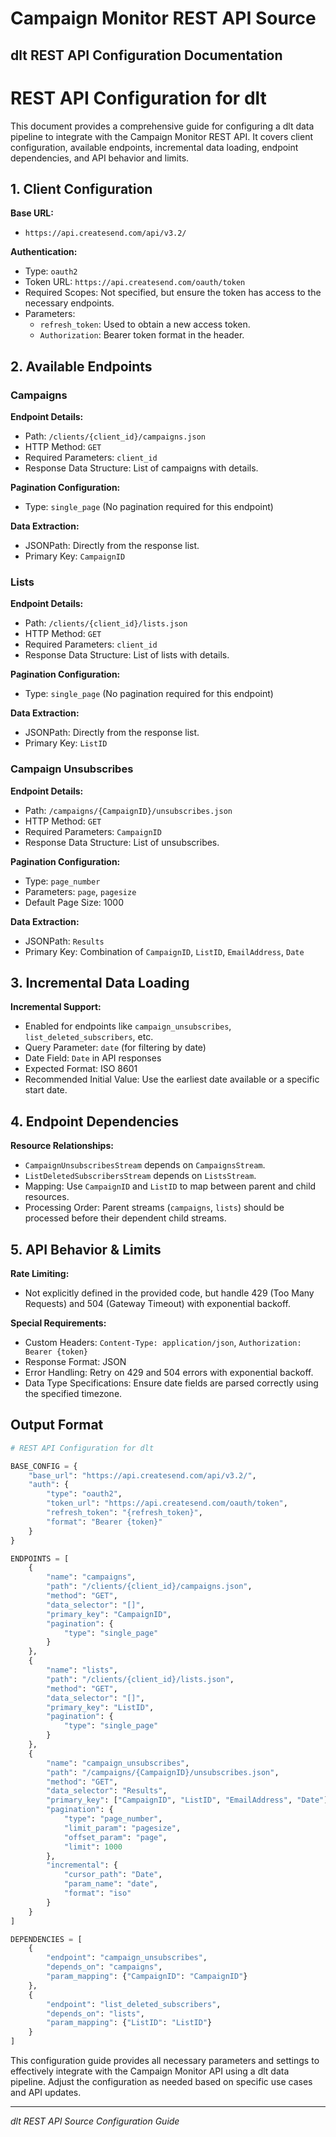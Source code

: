 # Campaign Monitor REST API Source

## dlt REST API Configuration Documentation

# REST API Configuration for dlt

This document provides a comprehensive guide for configuring a dlt data pipeline to integrate with the Campaign Monitor REST API. It covers client configuration, available endpoints, incremental data loading, endpoint dependencies, and API behavior and limits.

## 1. Client Configuration

**Base URL:**
- `https://api.createsend.com/api/v3.2/`

**Authentication:**
- Type: `oauth2`
- Token URL: `https://api.createsend.com/oauth/token`
- Required Scopes: Not specified, but ensure the token has access to the necessary endpoints.
- Parameters:
  - `refresh_token`: Used to obtain a new access token.
  - `Authorization`: Bearer token format in the header.

## 2. Available Endpoints

### Campaigns
**Endpoint Details:**
- Path: `/clients/{client_id}/campaigns.json`
- HTTP Method: `GET`
- Required Parameters: `client_id`
- Response Data Structure: List of campaigns with details.

**Pagination Configuration:**
- Type: `single_page` (No pagination required for this endpoint)

**Data Extraction:**
- JSONPath: Directly from the response list.
- Primary Key: `CampaignID`

### Lists
**Endpoint Details:**
- Path: `/clients/{client_id}/lists.json`
- HTTP Method: `GET`
- Required Parameters: `client_id`
- Response Data Structure: List of lists with details.

**Pagination Configuration:**
- Type: `single_page` (No pagination required for this endpoint)

**Data Extraction:**
- JSONPath: Directly from the response list.
- Primary Key: `ListID`

### Campaign Unsubscribes
**Endpoint Details:**
- Path: `/campaigns/{CampaignID}/unsubscribes.json`
- HTTP Method: `GET`
- Required Parameters: `CampaignID`
- Response Data Structure: List of unsubscribes.

**Pagination Configuration:**
- Type: `page_number`
- Parameters: `page`, `pagesize`
- Default Page Size: 1000

**Data Extraction:**
- JSONPath: `Results`
- Primary Key: Combination of `CampaignID`, `ListID`, `EmailAddress`, `Date`

## 3. Incremental Data Loading

**Incremental Support:**
- Enabled for endpoints like `campaign_unsubscribes`, `list_deleted_subscribers`, etc.
- Query Parameter: `date` (for filtering by date)
- Date Field: `Date` in API responses
- Expected Format: ISO 8601
- Recommended Initial Value: Use the earliest date available or a specific start date.

## 4. Endpoint Dependencies

**Resource Relationships:**
- `CampaignUnsubscribesStream` depends on `CampaignsStream`.
- `ListDeletedSubscribersStream` depends on `ListsStream`.
- Mapping: Use `CampaignID` and `ListID` to map between parent and child resources.
- Processing Order: Parent streams (`campaigns`, `lists`) should be processed before their dependent child streams.

## 5. API Behavior & Limits

**Rate Limiting:**
- Not explicitly defined in the provided code, but handle 429 (Too Many Requests) and 504 (Gateway Timeout) with exponential backoff.

**Special Requirements:**
- Custom Headers: `Content-Type: application/json`, `Authorization: Bearer {token}`
- Response Format: JSON
- Error Handling: Retry on 429 and 504 errors with exponential backoff.
- Data Type Specifications: Ensure date fields are parsed correctly using the specified timezone.

## Output Format

```python
# REST API Configuration for dlt

BASE_CONFIG = {
    "base_url": "https://api.createsend.com/api/v3.2/",
    "auth": {
        "type": "oauth2",
        "token_url": "https://api.createsend.com/oauth/token",
        "refresh_token": "{refresh_token}",
        "format": "Bearer {token}"
    }
}

ENDPOINTS = [
    {
        "name": "campaigns",
        "path": "/clients/{client_id}/campaigns.json",
        "method": "GET",
        "data_selector": "[]",
        "primary_key": "CampaignID",
        "pagination": {
            "type": "single_page"
        }
    },
    {
        "name": "lists",
        "path": "/clients/{client_id}/lists.json",
        "method": "GET",
        "data_selector": "[]",
        "primary_key": "ListID",
        "pagination": {
            "type": "single_page"
        }
    },
    {
        "name": "campaign_unsubscribes",
        "path": "/campaigns/{CampaignID}/unsubscribes.json",
        "method": "GET",
        "data_selector": "Results",
        "primary_key": ["CampaignID", "ListID", "EmailAddress", "Date"],
        "pagination": {
            "type": "page_number",
            "limit_param": "pagesize",
            "offset_param": "page",
            "limit": 1000
        },
        "incremental": {
            "cursor_path": "Date",
            "param_name": "date",
            "format": "iso"
        }
    }
]

DEPENDENCIES = [
    {
        "endpoint": "campaign_unsubscribes",
        "depends_on": "campaigns",
        "param_mapping": {"CampaignID": "CampaignID"}
    },
    {
        "endpoint": "list_deleted_subscribers",
        "depends_on": "lists",
        "param_mapping": {"ListID": "ListID"}
    }
]
```

This configuration guide provides all necessary parameters and settings to effectively integrate with the Campaign Monitor API using a dlt data pipeline. Adjust the configuration as needed based on specific use cases and API updates.

---
*dlt REST API Source Configuration Guide*